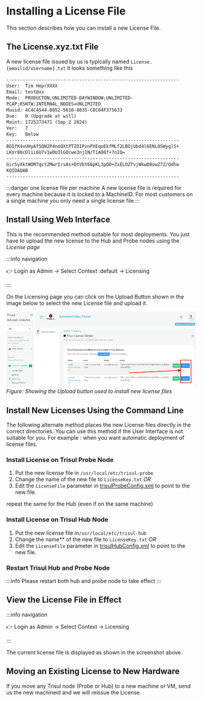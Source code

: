 # Installing a License File

This section describes how you can install a new License File.


## The License.xyz.txt File

A new license file issued by us is typically named `License.{emailid/username}.txt` it looks something like this


```
----------------------------------------------------------------
User:  Tim HoprXXXX
Email: test@xx
Mode:  PRODUCTON;UNLIMITED-DAYWINDOW;UNLIMITED-PCAP;RSNTW;INTERNAL_NODES=UNLIMITED
Muuid: 4C4C4544-0052-5610-8035-C8C04F375633
Due:   0 (Upgrade at will)
Maint: 1725273471 (Sep 2 2024)
Ver:   7
Key:   Below
----------------------------------------------------------------
BG5fK4vUHyAf5QN2P4noQXtPTZOIPvnPXEqoEkfMLf2LBOjUbd4l6ENL0SWyglS+
LKVr80cDlii6U7v1w0U3lGOcwe3nj1N/T1A06f+7nIQ=
----------------------------------------------------------------
GirSyXktWOM7qct2MwrIrsAs+DtVbY66pKL3pQO+ZxELOZTvjWkwD8owZ7Z/Qdhw
KQIDAQAB
----------------------------------------------------------------
```

:::danger one license file per machine
A new license file is required for every machine because it is locked to a MachineID. For most customers on a single machine you only need a single license file
:::


## Install Using Web Interface

This is the recommended method suitable for most deployments. You just have to upload the new license to the Hub and Probe nodes using the *License page*

:::info navigation

:point_right: Login as Admin → Select Context :default → Licensing

:::

On the Licensing page you can click on the Upload Button shown in the image below to select the new License file and upload it.

![](images/license_upload.png)
*Figure: Showing the Upload button used to install new license files*  

## Install New Licenses Using the Command Line

The following alternate method places the new License files directly in the correct directories. You can use this method if the User Interface is not suitable for you. For example : when you want automatic deployment of license files.

### Install License on Trisul Probe Node

1. Put the new license file in `/usr/local/etc/trisul-probe` 
1. Change the name  of the new file to `LicenseKey.txt`  *OR*
2. Edit the `LicenseFile` parameter in [trisulProbeConfig.xml](/docs/ref/trisulconfig#app ) to point to the new file. 


repeat the same for the Hub (even if on the same machine)

### Install License on Trisul Hub Node

1. Put the new license file in`/usr/local/etc/trisul-hub`
1. Change the name** of the new file to `LicenseKey.txt` *OR*
2. Edit the `LicenseFile` parameter in [trisulHubConfig.xml](/docs/ref/trisulconfig#app ) to point to the new file. 

### Restart Trisul Hub and Probe Node

:::info
Please restart both hub and probe node to take effect
:::



## View the License File in Effect

:::info navigation

:point_right: Login as Admin → Select Context → Licensing

:::

The current license file is displayed as shown in the screenshot above.

## Moving an Existing License to New Hardware

If you move any Trisul node (Probe or Hub) to a new machine or VM, send us the new machineid and we will reissue the License.

